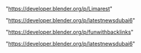 "https://developer.blender.org/p/Limarest"

"https://developer.blender.org/p/latestnewsdubai6"

 
"https://developer.blender.org/p/funwithbacklinks"


"https://developer.blender.org/p/latestnewsdubai6"


 
